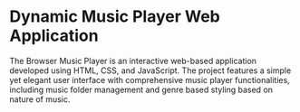 # Dynamic Music Player Web Application
  The Browser Music Player is an interactive web-based application developed using HTML, CSS, and JavaScript. The project  features a simple yet elegant user interface with comprehensive music player functionalities, including music folder management and genre based styling based on nature of music.
